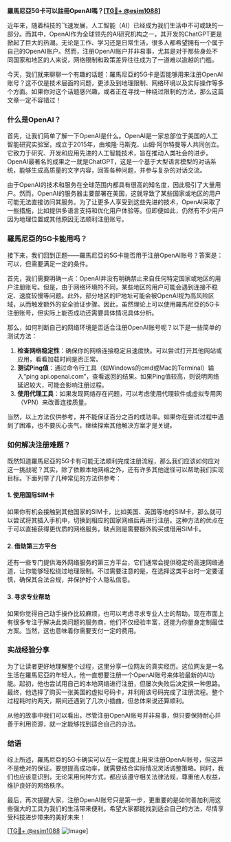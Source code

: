**羅馬尼亞5G卡可以註冊OpenAI嗎？[[TG💪+ @esim1088](https://t.me/s/esim1088)]**

近年来，随着科技的飞速发展，人工智能（AI）已经成为我们生活中不可或缺的一部分。而其中，OpenAI作为全球领先的AI研究机构之一，其开发的ChatGPT更是掀起了巨大的热潮。无论是工作、学习还是日常生活，很多人都希望拥有一个属于自己的OpenAI账户。然而，注册OpenAI账户并非易事，尤其是对于那些身处不同国家和地区的人来说，网络限制和政策差异往往成为了一道难以逾越的门槛。

今天，我们就来聊聊一个有趣的话题：羅馬尼亞的5G卡是否能够用来注册OpenAI账号？这不仅是技术层面的问题，更涉及到地理限制、网络环境以及实际操作等多个方面。如果你对这个话题感兴趣，或者正在寻找一种绕过限制的方法，那么这篇文章一定不容错过！

### 什么是OpenAI？

首先，让我们简单了解一下OpenAI是什么。OpenAI是一家总部位于美国的人工智能研究实验室，成立于2015年，由埃隆·马斯克、山姆·阿尔特曼等人共同创立。它致力于研究、开发和应用先进的人工智能技术，旨在推动人类社会的进步。OpenAI最著名的成果之一就是ChatGPT，这是一个基于大型语言模型的对话系统，能够生成高质量的文字内容，回答各种问题，并参与复杂的对话交流。

由于OpenAI的技术和服务在全球范围内都具有很高的知名度，因此吸引了大量用户。然而，OpenAI的服务器主要部署在美国，这就导致了某些国家或地区的用户可能无法直接访问其服务。为了让更多人享受到这些先进的技术，OpenAI采取了一些措施，比如提供多语言支持和优化用户体验等。但即便如此，仍然有不少用户因为地理位置或其他原因无法顺利注册账号。

### 羅馬尼亞的5G卡能用吗？

接下来，我们回到正题——羅馬尼亞的5G卡能否用于注册OpenAI账号？答案是：可以，但需要满足一定的条件。

首先，我们需要明确一点：OpenAI并没有明确禁止来自任何特定国家或地区的用户注册账号。但是，由于网络环境的不同，某些地区的用户可能会遇到连接不稳定、速度较慢等问题。此外，部分地区的IP地址可能会被OpenAI视为高风险区域，从而触发额外的安全验证步骤。因此，虽然理论上可以使用羅馬尼亞的5G卡注册账号，但实际上能否成功还需要具体情况具体分析。

那么，如何判断自己的网络环境是否适合注册OpenAI账号呢？以下是一些简单的测试方法：

1. **检查网络稳定性**：确保你的网络连接稳定且速度快。可以尝试打开其他网站或应用，看看加载时间是否正常。
2. **测试Ping值**：通过命令行工具（如Windows的cmd或Mac的Terminal）输入“ping api.openai.com”，查看返回的结果。如果Ping值较高，则说明网络延迟较大，可能会影响注册过程。
3. **使用代理工具**：如果发现网络存在问题，可以考虑使用代理软件或虚拟专用网（VPN）来改善连接质量。

当然，以上方法仅供参考，并不能保证百分之百的成功率。如果你在尝试过程中遇到了困难，也不要灰心丧气，继续探索其他解决方案才是关键。

### 如何解决注册难题？

既然知道羅馬尼亞的5G卡有可能无法顺利完成注册流程，那么我们应该如何应对这一挑战呢？其实，除了依赖本地网络之外，还有许多其他途径可以帮助我们实现目标。下面列举了几种常见的方法供参考：

#### 1. 使用国际SIM卡
如果你有机会接触到其他国家的SIM卡，比如美国、英国等地的SIM卡，那么就可以尝试将其插入手机中，切换到相应的国家网络后再进行注册。这种方法的优点在于可以直接获得更优质的网络服务，缺点则是需要额外购买或借用SIM卡。

#### 2. 借助第三方平台
还有一些专门提供海外网络服务的第三方平台，它们通常会提供稳定的高速网络通道，让你能够轻松绕过地理限制。不过需要注意的是，在选择这类平台时一定要谨慎，确保其合法合规，并保护好个人隐私信息。

#### 3. 寻求专业帮助
如果你觉得自己动手操作比较麻烦，也可以考虑寻求专业人士的帮助。现在市面上有很多专注于解决此类问题的服务商，他们不仅经验丰富，还能为你量身定制最佳方案。当然，这也意味着你需要支付一定的费用。

### 实战经验分享

为了让读者更好地理解整个过程，这里分享一位网友的真实经历。这位网友是一名生活在羅馬尼亞的年轻人，他一直想要注册一个OpenAI账号来体验最新的AI功能。起初，他也尝试用自己的本地网络进行注册，但屡次失败后决定换一种思路。最终，他选择了购买一张美国的虚拟号码卡，并利用该号码完成了注册流程。整个过程耗时约两天，期间还遇到了几次小插曲，但总体来说还算顺利。

从他的故事中我们可以看出，尽管注册OpenAI账号并非易事，但只要保持耐心并善于利用资源，就一定能够找到适合自己的办法。

### 结语

综上所述，羅馬尼亞的5G卡确实可以在一定程度上用来注册OpenAI账号，但这并不是绝对的保证。要想提高成功率，就需要结合实际情况灵活调整策略。同时，我们也应该意识到，无论采用何种方式，都应该遵守相关法律法规，尊重他人权益，维护良好的网络秩序。

最后，再次提醒大家，注册OpenAI账号只是第一步，更重要的是如何善加利用这些强大的工具为我们的生活带来便利。希望大家都能找到适合自己的方法，尽情享受科技进步带来的美好未来！

[[TG💪+ @esim1088](https://t.me/s/esim1088) ![Image](https://i.postimg.cc/4NQfJmqS/Snipaste-2025-05-13-00-14-12.png)]